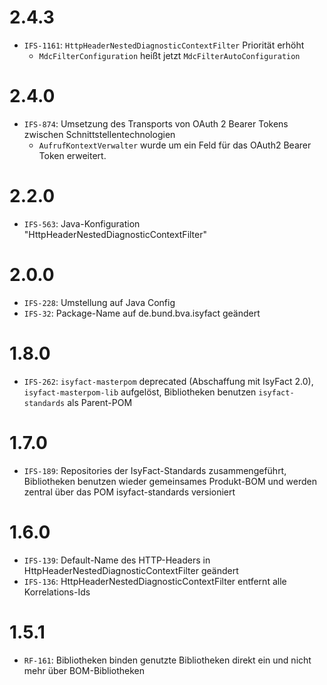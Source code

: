 # 2.4.3
- `IFS-1161`: `HttpHeaderNestedDiagnosticContextFilter` Priorität erhöht
    - `MdcFilterConfiguration` heißt jetzt `MdcFilterAutoConfiguration`

# 2.4.0
- `IFS-874`: Umsetzung des Transports von OAuth 2 Bearer Tokens zwischen Schnittstellentechnologien
    - `AufrufKontextVerwalter` wurde um ein Feld für das OAuth2 Bearer Token erweitert.

# 2.2.0
- `IFS-563`: Java-Konfiguration "HttpHeaderNestedDiagnosticContextFilter"

# 2.0.0
- `IFS-228`: Umstellung auf Java Config
- `IFS-32`: Package-Name auf de.bund.bva.isyfact geändert

# 1.8.0
- `IFS-262`: `isyfact-masterpom` deprecated (Abschaffung mit IsyFact 2.0), `isyfact-masterpom-lib` aufgelöst, Bibliotheken benutzen `isyfact-standards` als Parent-POM

# 1.7.0
- `IFS-189`: Repositories der IsyFact-Standards zusammengeführt, Bibliotheken benutzen wieder gemeinsames Produkt-BOM und werden zentral über das POM isyfact-standards versioniert

# 1.6.0
- `IFS-139`: Default-Name des HTTP-Headers in HttpHeaderNestedDiagnosticContextFilter geändert 
- `IFS-136`: HttpHeaderNestedDiagnosticContextFilter entfernt alle Korrelations-Ids

# 1.5.1
- `RF-161`: Bibliotheken binden genutzte Bibliotheken direkt ein und nicht mehr über BOM-Bibliotheken
